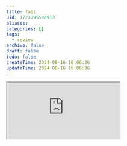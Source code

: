 ```yaml
---
title: fail
uid: 1723795596913
aliases:
categories: []
tags:
  - review
archive: false
draft: false
todo: false
createTime: 2024-08-16 16:06:36
updateTime: 2024-08-16 16:06:36
---
```


<iframe
  class="iframe_full"
  src="https://dict.youdao.com/result?word=fail&lang=en"
>
</iframe>
